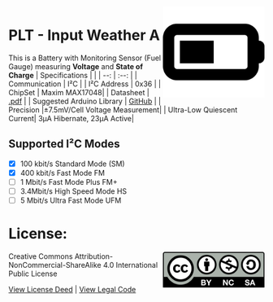 <img src="assets/PLT.svg" width=200 align="right">

# PLT - Input Weather A
This is a Battery with Monitoring Sensor (Fuel Gauge) measuring **Voltage** and **State of Charge**
| Specifications | |
| --: | :--: |
| Communication | I²C |
| I²C Address | 0x36 |
| ChipSet | Maxim MAX17048|
| Datasheet | [.pdf](https://www.analog.com/media/en/technical-documentation/data-sheets/max17048-max17049.pdf) |
| Suggested Arduino Library | [GitHub](https://github.com/adafruit/Adafruit_MAX1704X) |
| Precision |±7.5mV/Cell Voltage Measurement|
| Ultra-Low Quiescent Current| 3μA Hibernate, 23μA Active|

## Supported I²C Modes
- [X] 100 kbit/s Standard Mode (SM) 
- [X] 400 kbit/s	Fast Mode	FM
- [ ] 1 Mbit/s	Fast Mode Plus	FM+
- [ ] 3.4Mbit/s	High Speed Mode	HS
- [ ] 5 Mbit/s	Ultra Fast Mode	UFM

# License: 
<img src="assets/CC-BY-NC-SA.svg" width=200 align="right">
Creative Commons Attribution-NonCommercial-ShareAlike 4.0 International Public License

[View License Deed](https://creativecommons.org/licenses/by-nc-sa/4.0/) | [View Legal Code](https://creativecommons.org/licenses/by-nc-sa/4.0/legalcode)
